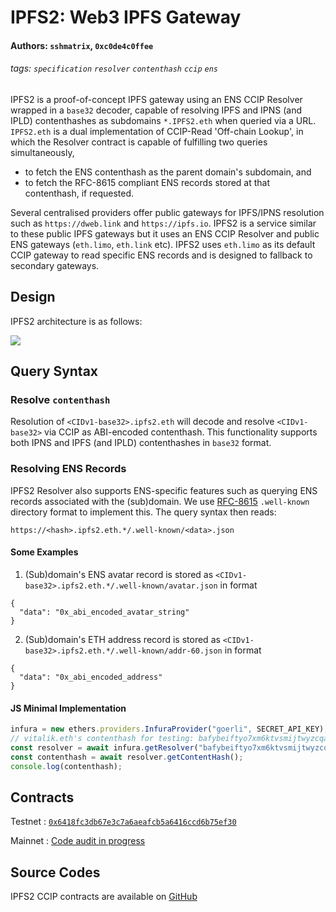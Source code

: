 # IPFS2: Web3 IPFS Gateway
#### Authors: `sshmatrix`, `0xc0de4c0ffee`
###### tags: `specification` `resolver` `contenthash` `ccip` `ens`

IPFS2 is a proof-of-concept IPFS gateway using an ENS CCIP Resolver wrapped in a `base32` decoder, capable of resolving IPFS and IPNS (and IPLD) contenthashes as subdomains `*.IPFS2.eth` when queried via a URL. `IPFS2.eth` is a dual implementation of CCIP-Read 'Off-chain Lookup', in which the Resolver contract is capable of fulfilling two queries simultaneously,

- to fetch the ENS contenthash as the parent domain's subdomain, and
- to fetch the RFC-8615 compliant ENS records stored at that contenthash, if requested.

Several centralised providers offer public gateways for IPFS/IPNS resolution such as `https://dweb.link` and `https://ipfs.io`. IPFS2 is a service similar to these public IPFS gateways but it uses an ENS CCIP Resolver and public ENS gateways (`eth.limo`, `eth.link` etc). IPFS2 uses `eth.limo` as its default CCIP gateway to read specific ENS records and is designed to fallback to secondary gateways.

## Design

IPFS2 architecture is as follows:

![](https://raw.githubusercontent.com/namesys-eth/ipfs2-resources/main/graphics/ipfs2.png)

## Query Syntax

### Resolve `contenthash`

Resolution of `<CIDv1-base32>.ipfs2.eth` will decode and resolve `<CIDv1-base32>` via CCIP as ABI-encoded contenthash. This functionality supports both IPNS and IPFS (and IPLD) contenthashes in `base32` format.

### Resolving ENS Records

IPFS2 Resolver also supports ENS-specific features such as querying ENS records associated with the (sub)domain. We use [RFC-8615](https://www.rfc-editor.org/rfc/rfc8615) `.well-known` directory format to implement this. The query syntax then reads:

```
https://<hash>.ipfs2.eth.*/.well-known/<data>.json
```

#### Some Examples

1. (Sub)domain's ENS avatar record is stored as `<CIDv1-base32>.ipfs2.eth.*/.well-known/avatar.json` in format

```
{
  "data": "0x_abi_encoded_avatar_string"
}
```

2. (Sub)domain's ETH address record is stored as `<CIDv1-base32>.ipfs2.eth.*/.well-known/addr-60.json` in format

```
{
  "data": "0x_abi_encoded_address"
}
```

#### JS Minimal Implementation

```js
infura = new ethers.providers.InfuraProvider("goerli", SECRET_API_KEY);
// vitalik.eth's contenthash for testing: bafybeiftyo7xm6ktvsmijtwyzcqavotjybnmsiqfxx3fawxvpr666r6z64
const resolver = await infura.getResolver("bafybeiftyo7xm6ktvsmijtwyzcqavotjybnmsiqfxx3fawxvpr666r6z64.ipfs2.eth");
const contenthash = await resolver.getContentHash();
console.log(contenthash);
```

## Contracts

Testnet : [`0x6418fc3db67e3c7a6aeafcb5a6416ccd6b75ef30`](https://goerli.etherscan.io/address/0x6418fc3db67e3c7a6aeafcb5a6416ccd6b75ef30#code)

Mainnet : [Code audit in progress](https://github.com/namesys-eth/ipfs2-eth-resolver/blob/main/src/IPFS2.sol)

## Source Codes

IPFS2 CCIP contracts are available on [GitHub](https://github.com/namesys-eth/ipfs2-eth-resolver)
